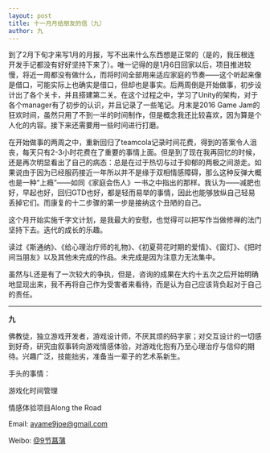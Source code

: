 ```yaml
---
layout: post
title: 十一月月给朋友的信（九）
author: 九
---
```

到了2月下旬才来写1月的月报，写不出来什么东西想是正常的（是的，我压根连开发手记都没有好好坚持下来了）。唯一记得的是1月6日回家以后，项目推进较慢，将近一周都没有做什么，而将时间全部用来适应家庭的节奏——这个听起来像是借口，可能实际上也确实是借口，但却也是事实。后两周倒是开始做事，初步设计出了各个关卡，并且搭建第二关。在这个过程之中，学习了Unity的架构，对于各个manager有了初步的认识，并且记录了一些笔记。月末是2016 Game Jam的狂欢时间，虽然只用了不到一半的时间制作，但是概念我还比较喜欢，因为算是个人化的内容。接下来还需要用一些时间进行打磨。

在开始做事的两周之中，重新回归了teamcola记录时间花费，得到的答案令人沮丧，每天只有2-3小时花费在了重要的事情上面。但是到了现在我再回忆的时候，还是再次明显看出了自己的病态：总是在过于热切与过于抑郁的两极之间游走。如果说由于因为已经服药接近一年所以并不是缘于双相情感障碍，那么这种反弹大概也是一种“上瘾”——如同《家庭会伤人》一书之中指出的那样。我认为——减肥也好，早起也好，回归GTD也好，都是轻而易举的事情，因此也能够放纵自己轻易丢掉它们。而康复的十二步骤的第一步是接纳这个丑陋的自己。

这个月开始实施千字文计划，是我最大的安慰，也觉得可以把写作当做修禅的法门坚持下去。迭代的成长的乐趣。

读过《斯通纳》、《给心理治疗师的礼物》、《初夏荷花时期的爱情》、《窗灯》、《把时间当朋友》以及其他未完成的作品。未完成是因为注意力无法集中。

虽然与L还是有了一次较大的争执，但是，咨询的成果在大约十五次之后开始明确地显现出来，我不再将自己作为受害者来看待，而是认为自己应该背负起对于自己的责任。

---

**九**

佛教徒，独立游戏开发者，游戏设计师，不厌其烦的码字家；对交互设计的一切感到好奇，研究由叙事转向游戏情感体验，对游戏化抱有乃至心理治疗与信仰的期待。兴趣广泛，技能拙劣，准备当一辈子的艺术系新生。

手头的事情：

游戏化时间管理

情感体验项目Along the Road

Email: [ayame9joe@gmail.com](ayame9joe@gmail.com "ayame9joe@gmail.com")

Weibo: [@9节菖蒲](http://weibo.com/ayame9joe/ "@9节菖蒲")